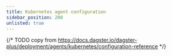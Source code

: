 ```yaml
---
title: Kubernetes agent configuration
sidebar_position: 200
unlisted: true
---
```


{/* TODO copy from https://docs.dagster.io/dagster-plus/deployment/agents/kubernetes/configuration-reference */}